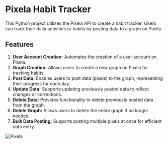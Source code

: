 # Pixela Habit Tracker
This Python project utilizes the Pixela API to create a habit tracker. Users can track their daily activities or habits by posting data to a graph on Pixela.

## Features
1) <b>User Account Creation:</b> Automates the creation of a user account on Pixela.
2) <b>Graph Creation:</b> Allows users to create a new graph on Pixela for tracking habits.
3) <b>Post Data:</b> Enables users to post data (pixels) to the graph, representing their progress for each day.
4) <b>Update Data:</b> Supports updating previously posted data to reflect changes or corrections.
5) <b>Delete Data:</b> Provides functionality to delete previously posted data from the graph.
6) <b>Delete Graph:</b> Allows users to delete the entire graph if no longer needed.
7) <b>Bulk Data Posting:</b> Supports posting multiple pixels at once for efficient data entry.

![Pixela](https://github.com/AnilNAKR/My-Python-ProjectsRepo/assets/16172853/6c63c036-e9bf-4e00-941f-fe9156065b91)
